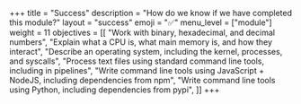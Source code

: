 +++
title = "Success"
description = "How do we know if we have completed this module?"
layout = "success"
emoji = "✅"
menu_level = ["module"]
weight = 11
objectives = [[
  "Work with binary, hexadecimal, and decimal numbers",
  "Explain what a CPU is, what main memory is, and how they interact",
  "Describe an operating system, including the kernel, processes, and syscalls",
  "Process text files using standard command line tools, including in pipelines",
  "Write command line tools using JavaScript + NodeJS, including dependencies from npm",
  "Write command line tools using Python, including dependencies from pypi",
]]
+++
